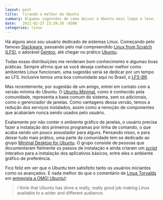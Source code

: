 ```yaml
---
layout: post
title:  Tirando o melhor do Ubuntu
summary: Algumas sugestões de como deixar o Ubuntu mais limpo e leve.
date:   2011-02-27 23:39:38 -0300
categories: linux
---
```


Há alguns anos sou usuário dedicado de sistemas Linux. Começando pelo famoso [Slackware][slackware], passando pelo mal compreendido [Linux from Scratch (LFS)][lfs], o adorável [Gentoo][gentoo], até chegar no prático [Ubuntu][ubuntu].

Todas essas distribuições me renderam bom conhecimento e algumas boas práticas. Sempre afirmo que se você deseja conhecer melhor como ambientes Linux funcionam, uma sugestão seria se dedicar por um tempo ao LFS. Inclusive temos uma boa comunidade aqui no Brasil, o [LFS-BR][lfs-br].

Mas recentemente, por sugestão de um amigo, entrei em contato com a versão mínima do Ubuntu. O [Ubuntu Minimal][ubuntu-minimal-cd], como é conhecido pela comunidade, representa a base comum do sistema, sem os adicionais, como o gerenciador de janelas. Como vantagens dessa versão, temos a redução dos serviços instalados, assim como a remoção de componentes que acabariam nunca sendo usados pelo usuário.

Exatamente por não conter o ambiente gráfico de janelas, o usuário precisa fazer a instalação dos primeiros programas por linha de comando, o que acaba sendo um pouco assustador para alguns. Pensando nisso, e para deixar tudo mais prático, uma parte da comunidade tem se dedicado ao grupo [Minimal Desktop for Ubuntu][ubuntu-minimal-desktop]. O grupo consiste de pessoas que documentaram fielmente os passos de instalação e ainda criaram um [*script*][ubuntu-minimal-script] interativo para a instalação dos aplicativos básicos, entre eles o ambiente gráfico de preferência.

Fico feliz em ver que o Ubuntu tem satisfeito tanto os usuários iniciantes como os avançados. E nada melhor do que o comentário de [Linus Torvalds][linus-torvalds] em [entrevista a OMG! Ubuntu!][linus-torvalds-interview]:

> I think that Ubuntu has done a really, really good job making Linux available to a wider and different audience.

[slackware]:                "http://www.slackware.com"
[lfs]:                      "http://www.linuxfromscratch.org"
[gentoo]:                   "http://www.gentoo.org"
[ubuntu]:                   "http://www.ubuntu.com"
[lfs-br]:                   "http://lfs-br.codigolivre.org.br"
[ubuntu-minimal-cd]:        "https://help.ubuntu.com/community/Installation/MinimalCD"
[ubuntu-minimal-desktop]:   "http://minimal-desktop.blogspot.com"
[ubuntu-minimal-script]:    "https://github.com/AntonioPT/minimal-desktop-for-ubuntu/blob/e799996f02aba1947329cbd57ce343b3848a4431/script.sh"
[linus-torvalds]:           "http://pt.wikipedia.org/wiki/Linus_Torvalds"
[linus-torvalds-interview]: "http://www.omgubuntu.co.uk/2011/01/our-exclusive-interview-with-linus-torvalds-lca2011/"

